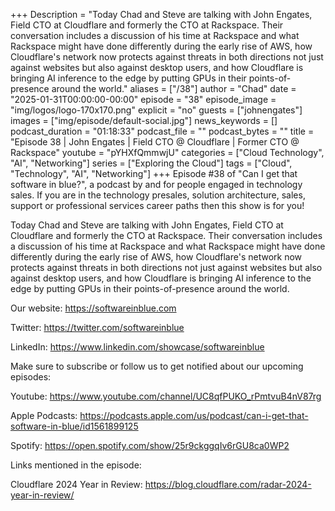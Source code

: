 +++
Description = "Today Chad and Steve are talking with John Engates, Field CTO at Cloudflare and formerly the CTO at Rackspace. Their conversation includes a discussion of his time at Rackspace and what Rackspace might have done differently during the early rise of AWS, how Cloudflare's network now protects against threats in both directions not just against websites but also against desktop users, and how Cloudflare is bringing AI inference to the edge by putting GPUs in their points-of-presence around the world."
aliases = ["/38"]
author = "Chad"
date = "2025-01-31T00:00:00-00:00"
episode = "38"
episode_image = "img/logos/logo-170x170.png"
explicit = "no"
guests = ["johnengates"]
images = ["img/episode/default-social.jpg"]
news_keywords = []
podcast_duration = "01:18:33"
podcast_file = ""
podcast_bytes = ""
title = "Episode 38 | John Engates | Field CTO @ Cloudflare | Former CTO @ Rackspace"
youtube = "pYHXfQmmwjU"
categories = ["Cloud Technology", "AI", "Networking"]
series = ["Exploring the Cloud"]
tags = ["Cloud", "Technology", "AI", "Networking"]
+++
Episode #38 of "Can I get that software in blue?", a podcast by and for people engaged in technology sales. If you are in the technology presales, solution architecture, sales, support or professional services career paths then this show is for you!

Today Chad and Steve are talking with John Engates, Field CTO at Cloudflare and formerly the CTO at Rackspace. Their conversation includes a discussion of his time at Rackspace and what Rackspace might have done differently during the early rise of AWS, how Cloudflare's network now protects against threats in both directions not just against websites but also against desktop users, and how Cloudflare is bringing AI inference to the edge by putting GPUs in their points-of-presence around the world.

Our website: https://softwareinblue.com

Twitter: https://twitter.com/softwareinblue

LinkedIn: https://www.linkedin.com/showcase/softwareinblue

Make sure to subscribe or follow us to get notified about our upcoming episodes:

Youtube: https://www.youtube.com/channel/UC8qfPUKO_rPmtvuB4nV87rg

Apple Podcasts: https://podcasts.apple.com/us/podcast/can-i-get-that-software-in-blue/id1561899125

Spotify: https://open.spotify.com/show/25r9ckggqIv6rGU8ca0WP2

Links mentioned in the episode:

Cloudflare 2024 Year in Review: https://blog.cloudflare.com/radar-2024-year-in-review/
